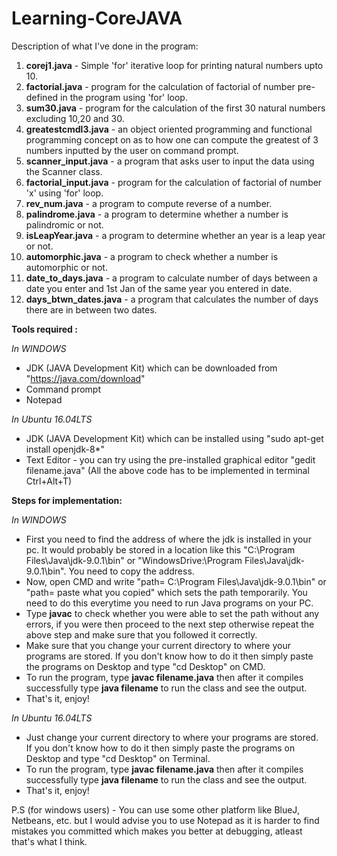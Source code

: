 # Learning-CoreJAVA
Description of what I've done in the program:

1) <b>corej1.java</b> - Simple 'for' iterative loop for printing natural numbers upto 10.
2) <b>factorial.java</b> - program for the calculation of factorial of number pre-defined in the program using 'for' loop.
3) <b>sum30.java</b> - program for the calculation of the first 30 natural numbers excluding 10,20 and 30.
4) <b>greatestcmdl3.java</b> - an object oriented programming and functional programming concept on as to how one can compute the greatest of 3 numbers inputted by the user on command prompt. 
5) <b>scanner_input.java</b> - a program that asks user to input the data using the Scanner class.
6) <b>factorial_input.java</b> - program for the calculation of factorial of number 'x' using 'for' loop.
7) <b>rev_num.java</b> - a program to compute reverse of a number.
8) <b>palindrome.java</b> - a program to determine whether a number is palindromic or not.
9) <b>isLeapYear.java</b> - a program to determine whether an year is a leap year or not.
10) <b>automorphic.java</b> - a program to check whether a number is automorphic or not.
11) <b>date_to_days.java</b> - a program to calculate number of days between a date you enter and 1st Jan of the same year you entered in date.
12) <b>days_btwn_dates.java</b> - a program that calculates the number of days there are in between two dates.

<b>Tools required :</b> 

<i>In WINDOWS</i>
- JDK (JAVA Development Kit) which can be downloaded from "https://java.com/download"
- Command prompt
- Notepad

<i>In Ubuntu 16.04LTS</i>
- JDK (JAVA Development Kit) which can be installed using "sudo apt-get install openjdk-8*"
- Text Editor - you can try using the pre-installed graphical editor "gedit filename.java"
(All the above code has to be implemented in terminal Ctrl+Alt+T)

<b>Steps for implementation:</b>

<i>In WINDOWS</i>
- First you need to find the address of where the jdk is installed in your pc. It would probably be stored in a location like this "C:\Program Files\Java\jdk-9.0.1\bin" or
  "WindowsDrive:\Program Files\Java\jdk-9.0.1\bin". You need to copy the address.
- Now, open CMD and write "path= C:\Program Files\Java\jdk-9.0.1\bin" or "path= paste what you copied" which sets the path temporarily. You need to do this everytime you need to run Java programs on your PC.
- Type <b>javac</b> to check whether you were able to set the path without any errors, if you were then proceed to the next step otherwise repeat the above step and make sure that you followed it correctly.
- Make sure that you change your current directory to where your programs are stored. If you don't know how to do it then simply paste the programs on Desktop and type "cd Desktop" on CMD.
- To run the program, type <b>javac filename.java</b> then after it compiles successfully type <b>java filename</b> to run the class and see the output.
- That's it, enjoy!

<i>In Ubuntu 16.04LTS</i>
- Just change your current directory to where your programs are stored. If you don't know how to do it then simply paste the programs on Desktop and type "cd Desktop" on Terminal.
- To run the program, type <b>javac filename.java</b> then after it compiles successfully type <b>java filename</b> to run the class and see the output.
- That's it, enjoy!

P.S (for windows users) - You can use some other platform like BlueJ, Netbeans, etc. but I would advise you to use Notepad as it is harder to find mistakes you
committed which makes you better at debugging, atleast that's what I think.


